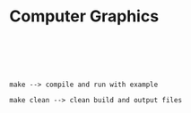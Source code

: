 # Computer Graphics

<br>
<br>
<br>

##

```
make --> compile and run with example

make clean --> clean build and output files

```
##